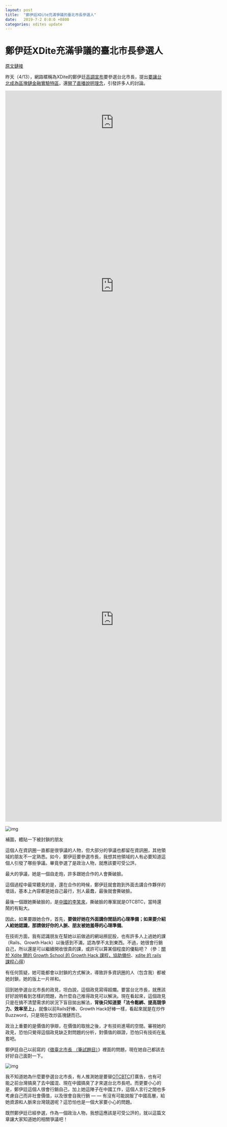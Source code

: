 ```yaml
---
layout: post
title:  "鄭伊廷XDite充滿爭議的臺北市長參選人"
date:   2019-7-2 0:0:0 +0800
categories: xdites update
---
```


# 鄭伊廷XDite充滿爭議的臺北市長參選人

[原文鏈接](https://medium.com/@billy3321/%E9%84%AD%E4%BC%8A%E5%BB%B7-xdite-%E5%85%85%E6%BB%BF%E7%88%AD%E8%AD%B0%E7%9A%84%E5%8F%B0%E5%8C%97%E5%B8%82%E9%95%B7%E5%8F%83%E9%81%B8%E4%BA%BA-2c0c9c3f96a7?)

昨天（4/13），網路暱稱為XDite的鄭伊廷[高調宣布](https://www.facebook.com/xdite/posts/10156388977573552)要參選台北市長，提出[要讓台北成為區塊鏈金融實驗特區](https://www.facebook.com/xdite/posts/10156360447233552)，還[開了直播說明理念](https://www.facebook.com/xdite/videos/10156389345178552/)，引發許多人的討論。

<iframe src="https://cdn.embedly.com/widgets/media.html?type=text%2Fhtml&amp;key=a19fcc184b9711e1b4764040d3dc5c07&amp;schema=facebook&amp;url=https%3A//www.facebook.com/xdite/posts/10156388977573552&amp;image=https%3A//i.embed.ly/1/image%3Furl%3Dhttps%253A%252F%252Fscontent-iad3-1.xx.fbcdn.net%252Fv%252Ft1.0-1%252Fp200x200%252F14915181_10154724492498552_8452527186735138611_n.jpg%253F_nc_cat%253D0%2526oh%253D22c6fcde23472c61bbc50cb94f132a7e%2526oe%253D5B586278%26key%3Da19fcc184b9711e1b4764040d3dc5c07" allowfullscreen="" frameborder="0" height="200" width="680" scrolling="auto" ></iframe>

<iframe src="https://cdn.embedly.com/widgets/media.html?type=text%2Fhtml&amp;key=a19fcc184b9711e1b4764040d3dc5c07&amp;schema=facebook&amp;url=https%3A//www.facebook.com/xdite/posts/10156360447233552&amp;image=https%3A//i.embed.ly/1/image%3Furl%3Dhttps%253A%252F%252Fscontent-iad3-1.xx.fbcdn.net%252Fv%252Ft31.0-8%252F29871925_10156360444358552_8929928879105333614_o.jpg%253F_nc_cat%253D0%2526oh%253D7fe88e46f769c05498edc2644242e957%2526oe%253D5B73426F%26key%3Da19fcc184b9711e1b4764040d3dc5c07" allowfullscreen="" frameborder="0" height="825" width="680" scrolling="auto" ></iframe>

<iframe src="https://cdn.embedly.com/widgets/media.html?type=text%2Fhtml&amp;key=a19fcc184b9711e1b4764040d3dc5c07&amp;schema=facebook&amp;url=https%3A//www.facebook.com/xdite/videos/10156389345178552/&amp;image=https%3A//i.embed.ly/1/image%3Furl%3Dhttps%253A%252F%252Fscontent-iad3-1.xx.fbcdn.net%252Fv%252Ft15.0-10%252F28756412_10156389356833552_4591362168758206464_n.jpg%253F_nc_cat%253D0%2526oh%253D5a7a9748b6d38e1422f2fd7efc9d797f%2526oe%253D5B71EF8B%26key%3Da19fcc184b9711e1b4764040d3dc5c07" allowfullscreen="" frameborder="0" height="1272" width="680" scrolling="auto" ></iframe>

![img](https://miro.medium.com/max/1988/1*ao2Zzk_3pBzpiPwdp9XEDw.png)

補圖，體貼一下被封鎖的朋友

這個人在資訊圈一直都是很爭議的人物，但大部分的爭議也都留在資訊圈，其他領域的朋友不一定熟悉。如今，鄭伊廷要參選市長，我想其他領域的人有必要知道這個人引發了哪些爭議。畢竟參選了是政治人物，就應該要可受公評。

最大的爭議，她是一個自走炮，許多跟她合作的人會撕破臉。

這個過程中最常聽見的是，還在合作的時候，鄭伊廷就會跑到外面去講合作夥伴的壞話，基本上內容都是她自己最行，別人最蠢，最後就會撕破臉。

最後一個跟她撕破臉的，是[中國的李笑來](https://l.facebook.com/l.php?u=https%3A%2F%2Fhk.saowen.com%2Fa%2F0002b2d232eb2e04e3d08fa374cb9f1c76f1321ffab19946c88370dc90d8cb8f&h=ATOnC8wx0UQJVPE3c1KwSRjOrdlapRgly6gYjSQm7abS6lhyhVp7W3E5tQH93v9d5J6jOVV2lA-hXmo8mJHFiz-6G9Q_Iotm5XKMD3VVcuCTIcpDS5oi1zCf)，撕破臉的專案就是OTCBTC，當時還鬧的有點大。

因此，如果要跟她合作，首先，**要做好她在外面講你閒話的心理準備；如果要介紹人給她認識，那請做好你的人脈、朋友被她羞辱的心理準備**。

在技術方面，我有認識朋友在幫她以前做過的網站擦屁股，也有許多人上過她的課（Rails、Growth Hack）以後感到不滿，認為學不太到東西。不過，她很會行銷自己，所以還是可以繼續開收很貴的課，或許可以算某個程度的優點吧？（參：[關於 Xdite 開的 Growth School 的 Growth Hack 課程，協助備份](http://www.circle.tw/start-up/how-about-xdite-growth-hack-sucks.html)、[xdite 的 rails 課程心得](https://blog.lupopi.com/2016/03/xdite-rails.html)）

有任何質疑，她可能都會以封鎖的方式解決，導致許多資訊圈的人（包含我）都被她封鎖，她的版上一片祥和。

回到她參選台北市長的政見，坦白說，這個政見寫得超爛。要當台北市長，就應該好好說明看到怎樣的問題，為什麼自己推得政見可以解決。現在看起來，這個政見只是在搞不清楚需求的狀況下盲目拋出解法，**背後只知道要「法令鬆綁、提高競爭力、效率至上」**，就像以前Rails好棒、Growth Hack好棒一樣，看起來就是在炒作Buzzword，只是現在改炒區塊鏈而已。

政治上重要的是價值的爭辯，在價值的取捨之後，才有技術進場的空間。審視她的政見，恐怕只覺得這個政見缺乏對問題的分析，對價值的辯證，恐怕只有技術在亂套吧。

鄭伊廷自己以前寫的《[徵臺北市長 （筆試題目）](http://smalltalk.xdite.net/posts/197867-recruit-taipei-city-mayor)》裡面的問題，現在她自己都該去好好自己面對一下。

![img](https://miro.medium.com/max/2668/1*4mpJjoMr4X2V2Uq-UGskUQ.png)

我不知道她為什麼要參選台北市長，有人推測她是要替[OTCBTC](https://otcbtc.com/)打廣告，也有可能之前台灣搞臭了去中國混、現在中國搞臭了才來選台北市長吧。而更要小心的是，鄭伊廷這個人很會行銷自己，加上她這陣子在中國工作，這個人言行之間也多考慮自己而非社會價值，以及很會自我行銷 — — 有沒有可能說服了中國高層，給她資源和人脈來台灣競選呢？這恐怕也是一個大家要小心的問題。

既然鄭伊廷已經參選，作為一個政治人物，我想這應該是可受公評的，就以這篇文章讓大家知道她的相關爭議吧！
